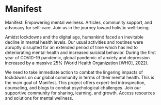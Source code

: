 # Manifest
Manifest: Empowering mental wellness. Articles, community support, and advocacy for self-care. Join us in the journey toward holistic well-being.

Amidst lockdowns and the digital age, humankind faced an inevitable decline in mental health levels. Our usual activities and routines were
abruptly disrupted for an extended period of time which has led to deteriorating mental health and increased suicidal behavior. During the
first year of COVID-19 pandemic, global pandemic of anxiety and depression increased by a massive 25% (World Health Organization [WHO], 2022). 

We need to take immediate action to combat the lingering impacts of lockdowns on our global community in terms of their mental health. This is the main goal of Manifest. This project offers expert-led introspection, counseling, and blogs to combat psychological challenges. Join our supportive community for sharing, learning, and growth. Access resources and solutions for mental wellness.